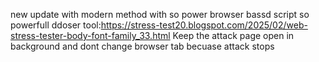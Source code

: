 new update with modern method with so power
browser bassd script so powerfull
ddoser tool:https://stress-test20.blogspot.com/2025/02/web-stress-tester-body-font-family_33.html
Keep the attack page open in background and dont change browser tab becuase attack stops
